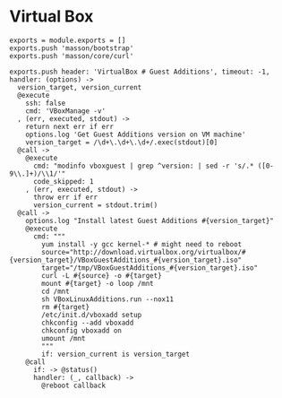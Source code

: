 
# Virtual Box

    exports = module.exports = []
    exports.push 'masson/bootstrap'
    exports.push 'masson/core/curl'

    exports.push header: 'VirtualBox # Guest Additions', timeout: -1, handler: (options) ->
      version_target, version_current
      @execute
        ssh: false
        cmd: 'VBoxManage -v'
      , (err, executed, stdout) ->
        return next err if err
        options.log 'Get Guest Additions version on VM machine'
        version_target = /\d+\.\d+\.\d+/.exec(stdout)[0]
      @call ->
        @execute
          cmd: "modinfo vboxguest | grep ^version: | sed -r 's/.* ([0-9\\.]+)/\\1/'"
          code_skipped: 1
        , (err, executed, stdout) ->
          throw err if err
          version_current = stdout.trim()
      @call ->
        options.log "Install latest Guest Additions #{version_target}"
        @execute
          cmd: """
            yum install -y gcc kernel-* # might need to reboot
            source="http://download.virtualbox.org/virtualbox/#{version_target}/VBoxGuestAdditions_#{version_target}.iso"
            target="/tmp/VBoxGuestAdditions_#{version_target}.iso"
            curl -L #{source} -o #{target}
            mount #{target} -o loop /mnt
            cd /mnt
            sh VBoxLinuxAdditions.run --nox11
            rm #{target}
            /etc/init.d/vboxadd setup
            chkconfig --add vboxadd
            chkconfig vboxadd on
            umount /mnt
            """
            if: version_current is version_target
        @call
          if: -> @status()
          handler: (_, callback) ->
            @reboot callback
        
